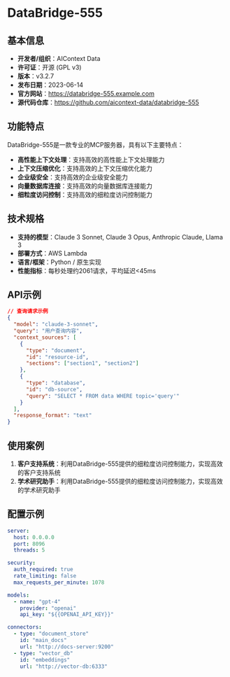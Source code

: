 # DataBridge-555

## 基本信息

- **开发者/组织**：AIContext Data
- **许可证**：开源 (GPL v3)
- **版本**：v3.2.7
- **发布日期**：2023-06-14
- **官方网站**：https://databridge-555.example.com
- **源代码仓库**：https://github.com/aicontext-data/databridge-555

## 功能特点

DataBridge-555是一款专业的MCP服务器，具有以下主要特点：

- **高性能上下文处理**：支持高效的高性能上下文处理能力
- **上下文压缩优化**：支持高效的上下文压缩优化能力
- **企业级安全**：支持高效的企业级安全能力
- **向量数据库连接**：支持高效的向量数据库连接能力
- **细粒度访问控制**：支持高效的细粒度访问控制能力


## 技术规格

- **支持的模型**：Claude 3 Sonnet, Claude 3 Opus, Anthropic Claude, Llama 3
- **部署方式**：AWS Lambda
- **语言/框架**：Python / 原生实现
- **性能指标**：每秒处理约2061请求，平均延迟<45ms

## API示例

```json
// 查询请求示例
{
  "model": "claude-3-sonnet",
  "query": "用户查询内容",
  "context_sources": [
    {
      "type": "document",
      "id": "resource-id",
      "sections": ["section1", "section2"]
    },
    {
      "type": "database",
      "id": "db-source",
      "query": "SELECT * FROM data WHERE topic='query'"
    }
  ],
  "response_format": "text"
}
```

## 使用案例

1. **客户支持系统**：利用DataBridge-555提供的细粒度访问控制能力，实现高效的客户支持系统
2. **学术研究助手**：利用DataBridge-555提供的细粒度访问控制能力，实现高效的学术研究助手


## 配置示例

```yaml
server:
  host: 0.0.0.0
  port: 8096
  threads: 5

security:
  auth_required: true
  rate_limiting: false
  max_requests_per_minute: 1078

models:
  - name: "gpt-4"
    provider: "openai"
    api_key: "${{OPENAI_API_KEY}}"

connectors:
  - type: "document_store"
    id: "main_docs"
    url: "http://docs-server:9200"
  - type: "vector_db"
    id: "embeddings"
    url: "http://vector-db:6333"
```